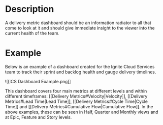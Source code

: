 # Description
A delivery metric dashboard should be an information radiator to all that come to look at it and should give immediate insight to the viewer into the current health of the team.
# Example
Below is an example of a dashboard created for the Ignite Cloud Services team to track their sprint and backlog health and gauge delivery timelines.

![[ICS Dashboard Example.png]]

This dashboard covers four main metrics at different levels and within different timeframes: [[Delivery Metrics#Velocity|Velocity]], [[Delivery Metrics#Lead Time|Lead Time]], [[Delivery Metrics#Cycle Time|Cycle Time]] and [[Delivery Metrics#Cumulative Flow|Cumulative Flow]]. In the above examples, these can be seen in Half, Quarter and Monthly views and at Epic, Feature and Story levels.